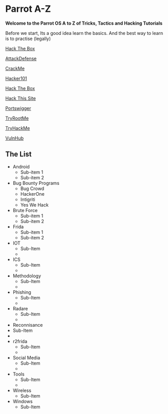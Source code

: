 # Parrot A-Z 

__Welcome to the Parrot OS A to Z of Tricks, Tactics and Hacking Tutorials__

Before we start, Its a good idea learn the basics. And the best way to learn is to practise (legally)

[Hack The Box](https://academy.hackthebox.eu/catalogue/)

[AttackDefense](https://attackdefense.com/)

[CrackMe](https://crackmes.one/)

[Hacker101](https://www.hacker101.com/)

[Hack The Box](https://www.hackthebox.eu/)

[Hack This Site](https://www.hackthissite.org/missions/basic/)

[Portswigger](https://portswigger.net/web-security/dashboard/)

[TryRootMe](https://www.root-me.org/)

[TryHackMe](https://tryhackme.com/)

[VulnHub](https://www.vulnhub.com/)

## The List
 
- Android
  - Sub-item 1
  - Sub-item 2
- Bug Bounty Programs
  - Bug Crowd
  - HackerOne
  - Intigriti
  - Yes We Hack
- Brute Force
  - Sub-item 1
  - Sub-item 2
- Frida
  - Sub-item 1
  - Sub-item 2 
- IOT
  - Sub-Item
  -
- ICS
  - Sub-Item
  -
- Methodology
  - Sub-Item
  -
- Phishing
  - Sub-Item
  -
- Radare
  - Sub-Item
  -
 - Reconnisance
  - Sub-Item
  - 
- r2frida
  - Sub-Item
  -
- Social Media
  - Sub-Item
  -
- Tools
  - Sub-Item
  -
- Wireless
  - Sub-Item
- Windows
  - Sub-Item
